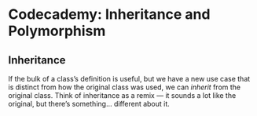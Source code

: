 # Codecademy: Inheritance and Polymorphism

## Inheritance
If the bulk of a class’s definition is useful, but we have a new use case that is distinct from how the original class was used, we can _inherit_ from the original class. Think of inheritance as a remix — it sounds a lot like the original, but there’s something… different about it.
<!--stackedit_data:
eyJoaXN0b3J5IjpbLTkzMTExMjkwNF19
-->